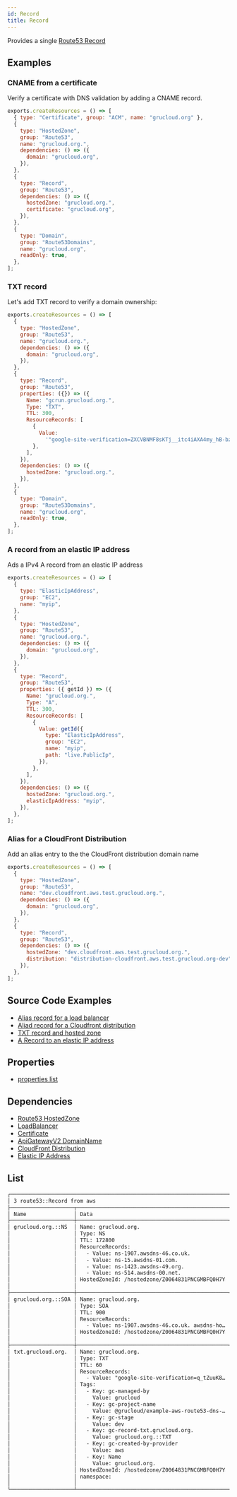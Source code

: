 ```yaml
---
id: Record
title: Record
---
```


Provides a single [Route53 Record](https://console.aws.amazon.com/route53/v2/home#Dashboard)

## Examples

### CNAME from a certificate

Verify a certificate with DNS validation by adding a CNAME record.

```js
exports.createResources = () => [
  { type: "Certificate", group: "ACM", name: "grucloud.org" },
  {
    type: "HostedZone",
    group: "Route53",
    name: "grucloud.org.",
    dependencies: () => ({
      domain: "grucloud.org",
    }),
  },
  {
    type: "Record",
    group: "Route53",
    dependencies: () => ({
      hostedZone: "grucloud.org.",
      certificate: "grucloud.org",
    }),
  },
  {
    type: "Domain",
    group: "Route53Domains",
    name: "grucloud.org",
    readOnly: true,
  },
];
```

### TXT record

Let's add TXT record to verify a domain ownership:

```js
exports.createResources = () => [
  {
    type: "HostedZone",
    group: "Route53",
    name: "grucloud.org.",
    dependencies: () => ({
      domain: "grucloud.org",
    }),
  },
  {
    type: "Record",
    group: "Route53",
    properties: ({}) => ({
      Name: "gcrun.grucloud.org.",
      Type: "TXT",
      TTL: 300,
      ResourceRecords: [
        {
          Value:
            '"google-site-verification=ZXCVBNMF8sKTj__itc4iAXA4my_hB-bzUlCFGHJK"',
        },
      ],
    }),
    dependencies: () => ({
      hostedZone: "grucloud.org.",
    }),
  },
  {
    type: "Domain",
    group: "Route53Domains",
    name: "grucloud.org",
    readOnly: true,
  },
];
```

### A record from an elastic IP address

Ads a IPv4 A record from an elastic IP address

```js
exports.createResources = () => [
  {
    type: "ElasticIpAddress",
    group: "EC2",
    name: "myip",
  },
  {
    type: "HostedZone",
    group: "Route53",
    name: "grucloud.org.",
    dependencies: () => ({
      domain: "grucloud.org",
    }),
  },
  {
    type: "Record",
    group: "Route53",
    properties: ({ getId }) => ({
      Name: "grucloud.org.",
      Type: "A",
      TTL: 300,
      ResourceRecords: [
        {
          Value: getId({
            type: "ElasticIpAddress",
            group: "EC2",
            name: "myip",
            path: "live.PublicIp",
          }),
        },
      ],
    }),
    dependencies: () => ({
      hostedZone: "grucloud.org.",
      elasticIpAddress: "myip",
    }),
  },
];
```

### Alias for a CloudFront Distribution

Add an alias entry to the the CloudFront distribution domain name

```js
exports.createResources = () => [
  {
    type: "HostedZone",
    group: "Route53",
    name: "dev.cloudfront.aws.test.grucloud.org.",
    dependencies: () => ({
      domain: "grucloud.org",
    }),
  },
  {
    type: "Record",
    group: "Route53",
    dependencies: () => ({
      hostedZone: "dev.cloudfront.aws.test.grucloud.org.",
      distribution: "distribution-cloudfront.aws.test.grucloud.org-dev",
    }),
  },
];
```

## Source Code Examples

- [Alias record for a load balancer](https://github.com/grucloud/grucloud/blob/main/examples/aws/ELBv2/load-balancer/resources.js)
- [Aliad record for a Cloudfront distribution](https://github.com/grucloud/grucloud/blob/main/examples/aws/website-https/resources.js)
- [TXT record and hosted zone ](https://github.com/grucloud/grucloud/blob/main/examples/aws/route53/txt-record/resources.js)
- [A Record to an elastic IP address](https://github.com/grucloud/grucloud/blob/main/examples/aws/route53/dns-record-ip-address/resources.js)

## Properties

- [properties list](https://docs.aws.amazon.com/AWSJavaScriptSDK/latest/AWS/Route53.html#changeResourceRecordSets-property)

## Dependencies

- [Route53 HostedZone](./HostedZone)
- [LoadBalancer](../ELBv2/LoadBalancer.md)
- [Certificate](../ACM/Certificate)
- [ApiGatewayV2 DomainName](../ApiGatewayV2/DomainName.md)
- [CloudFront Distribution](../CloudFront/Distribution.md)
- [Elastic IP Address](../EC2/ElasticIpAddress.md)

## List

```txt
┌────────────────────────────────────────────────────────────────────────────┐
│ 3 route53::Record from aws                                                 │
├────────────────────┬────────────────────────────────────────────────┬──────┤
│ Name               │ Data                                           │ Our  │
├────────────────────┼────────────────────────────────────────────────┼──────┤
│ grucloud.org.::NS  │ Name: grucloud.org.                            │ Yes  │
│                    │ Type: NS                                       │      │
│                    │ TTL: 172800                                    │      │
│                    │ ResourceRecords:                               │      │
│                    │   - Value: ns-1907.awsdns-46.co.uk.            │      │
│                    │   - Value: ns-15.awsdns-01.com.                │      │
│                    │   - Value: ns-1423.awsdns-49.org.              │      │
│                    │   - Value: ns-514.awsdns-00.net.               │      │
│                    │ HostedZoneId: /hostedzone/Z0064831PNCGMBFQ0H7Y │      │
│                    │                                                │      │
├────────────────────┼────────────────────────────────────────────────┼──────┤
│ grucloud.org.::SOA │ Name: grucloud.org.                            │ Yes  │
│                    │ Type: SOA                                      │      │
│                    │ TTL: 900                                       │      │
│                    │ ResourceRecords:                               │      │
│                    │   - Value: ns-1907.awsdns-46.co.uk. awsdns-ho… │      │
│                    │ HostedZoneId: /hostedzone/Z0064831PNCGMBFQ0H7Y │      │
│                    │                                                │      │
├────────────────────┼────────────────────────────────────────────────┼──────┤
│ txt.grucloud.org.  │ Name: grucloud.org.                            │ Yes  │
│                    │ Type: TXT                                      │      │
│                    │ TTL: 60                                        │      │
│                    │ ResourceRecords:                               │      │
│                    │   - Value: "google-site-verification=q_tZuuK8… │      │
│                    │ Tags:                                          │      │
│                    │   - Key: gc-managed-by                         │      │
│                    │     Value: grucloud                            │      │
│                    │   - Key: gc-project-name                       │      │
│                    │     Value: @grucloud/example-aws-route53-dns-… │      │
│                    │   - Key: gc-stage                              │      │
│                    │     Value: dev                                 │      │
│                    │   - Key: gc-record-txt.grucloud.org.           │      │
│                    │     Value: grucloud.org.::TXT                  │      │
│                    │   - Key: gc-created-by-provider                │      │
│                    │     Value: aws                                 │      │
│                    │   - Key: Name                                  │      │
│                    │     Value: grucloud.org.                       │      │
│                    │ HostedZoneId: /hostedzone/Z0064831PNCGMBFQ0H7Y │      │
│                    │ namespace:                                     │      │
│                    │                                                │      │
└────────────────────┴────────────────────────────────────────────────┴──────┘
```
